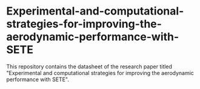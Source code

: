 # Experimental-and-computational-strategies-for-improving-the-aerodynamic-performance-with-SETE
This repository contains the datasheet of the research paper titled "Experimental and computational strategies for improving the aerodynamic performance with SETE".
